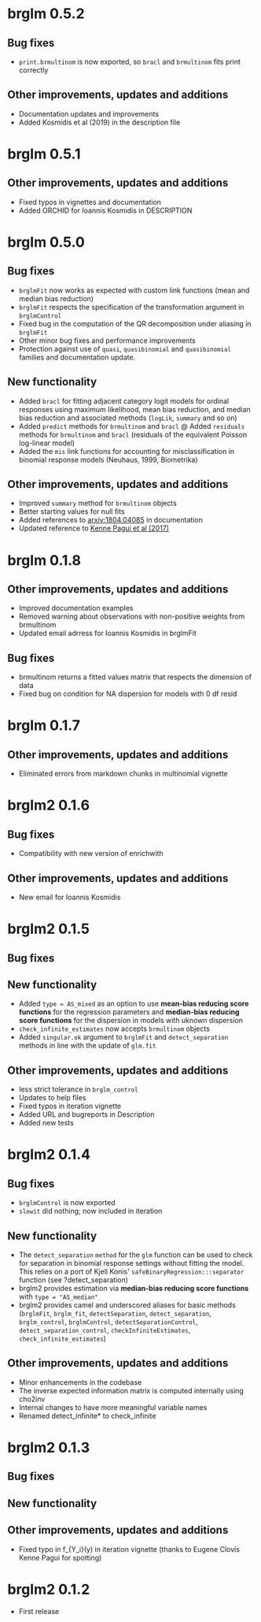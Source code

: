 # brglm 0.5.2
## Bug fixes
* `print.brmultinom` is now exported, so `bracl` and `brmultinom` fits print correctly

## Other improvements, updates and additions
* Documentation updates and improvements
* Added Kosmidis et al (2019) in the description file

# brglm 0.5.1

## Other improvements, updates and additions
* Fixed typos in vignettes and documentation
* Added ORCHID for Ioannis Kosmidis in DESCRIPTION

# brglm 0.5.0
## Bug fixes
* `brglmFit` now works as expected with custom link functions (mean and median bias reduction)
* `brglmFit` respects the specification of the transformation argument in `brglmControl`
* Fixed bug in the computation of the QR decomposition under aliasing in `brglmFit`
* Other minor bug fixes and performance improvements
* Protection against use of `quasi`, `quasibinomial` and `quasibinomial` families and documentation update.

## New functionality
* Added `bracl` for fitting adjacent category logit models for ordinal responses using maximum likelihood, mean bias reduction, and median bias reduction and associated methods (`logLik`, `summary` and so on)
* Added `predict` methods for `brmultinom` and `bracl`
@ Added `residuals` methods for `brmultinom` and `bracl` (residuals of the equivalent Poisson log-linear model)
* Added the `mis` link functions for accounting for misclassification in binomial response models (Neuhaus, 1999, Biometrika)

## Other improvements, updates and additions
* Improved `summary` method for `brmultinom` objects
* Better starting values for null fits
* Added references to [arxiv:1804.04085](https://arxiv.org/abs/1804.04085) in documentation
* Updated reference to [Kenne Pagui et al (2017)](https://doi.org/10.1093/biomet/asx046)

# brglm 0.1.8
## Other improvements, updates and additions
* Improved documentation examples
* Removed warning about observations with non-positive weights from brmultinom
* Updated email adrress for Ioannis Kosmidis in brglmFit

## Bug fixes
* brmultinom returns a fitted values matrix that respects the dimension of data
* Fixed bug on condition for NA dispersion for models with 0 df resid

# brglm 0.1.7

## Other improvements, updates and additions
* Eliminated errors from markdown chunks in multinomial vignette

# brglm2 0.1.6

## Bug fixes
* Compatibility with new version of enrichwith

## Other improvements, updates and additions
* New email for Ioannis Kosmidis

# brglm2 0.1.5

## Bug fixes

## New functionality
* Added `type = AS_mixed` as an option to use **mean-bias reducing score functions** for the regression parameters and **median-bias reducing score functions** for the dispersion in models with uknown dispersion
* `check_infinite_estimates` now accepts `brmultinom` objects
* Added `singular.ok` argument to `brglmFit` and `detect_separation` methods in line with the update of `glm.fit`

## Other improvements, updates and additions
* less strict tolerance in `brglm_control`
* Updates to help files
* Fixed typos in iteration vignette
* Added URL and bugreports in Description
* Added new tests

# brglm2 0.1.4

## Bug fixes
* `brglmControl` is now exported
* `slowit` did nothing; now included in iteration

## New functionality
* The `detect_separation` `method` for the `glm` function can be used to check for separation in binomial response settings without fitting the model. This relies on a port of Kjell Konis' `safeBinaryRegression:::separator` function (see ?detect_separation)
* brglm2 provides estimation via **median-bias reducing score functions** with `type = "AS_median"`
* brglm2 provides camel and underscored aliases for basic methods (`brglmFit`, `brglm_fit`, `detectSeparation`, `detect_separation`, `brglm_control`, `brglmControl`, `detectSeparationControl`, `detect_separation_control`, `checkInfiniteEstimates`, `check_infinite_estimates`)

## Other improvements, updates and additions
* Minor enhancements in the codebase
* The inverse expected information matrix is computed internally using cho2inv
* Internal changes to have more meaningful variable names
* Renamed detect_infinite* to check_infinite

# brglm2 0.1.3

## Bug fixes

## New functionality

## Other improvements, updates and additions
* Fixed typo in f_{Y_i}(y) in iteration vignette (thanks to Eugene
  Clovis Kenne Pagui for spotting)

# brglm2 0.1.2

* First release



